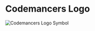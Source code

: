 # Codemancers Logo

<img src="https://github.com/code-mancers/wiki/blob/master/logo/codemancers-logo-symbol.png?raw=true" alt="Codemancers Logo Symbol" />

